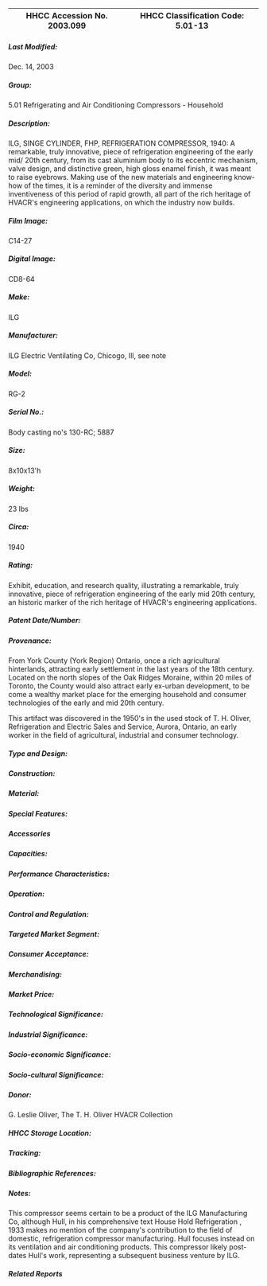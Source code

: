 | **HHCC Accession No. 2003.099** |**HHCC Classification Code:  5.01-13**|
| ----------- | ----------- |

##### Last Modified:
Dec. 14, 2003

##### Group:
5.01 Refrigerating and Air Conditioning Compressors - Household

##### Description:
ILG, SINGE CYLINDER, FHP,  REFRIGERATION COMPRESSOR, 1940: A remarkable, truly innovative, piece of refrigeration engineering of the early mid/ 20th century, from its cast aluminium body to its eccentric mechanism, valve design, and distinctive green, high gloss enamel finish, it was meant to raise eyebrows. Making use of the new materials and engineering know-how of the times, it is a reminder of the diversity and immense inventiveness of this period of rapid growth, all part of the rich heritage of  HVACR's engineering applications, on which the industry now builds.

##### Film Image:
C14-27

##### Digital Image:
CD8-64

##### Make:
ILG

##### Manufacturer:
ILG Electric Ventilating Co, Chicogo,  Ill, see note

##### Model:
RG-2

##### Serial No.:
Body casting no's 130-RC; 5887

##### Size:
8x10x13'h

##### Weight:
23 lbs

##### Circa:
1940

##### Rating:
Exhibit, education, and research quality, illustrating a  remarkable, truly innovative, piece of refrigeration engineering of the early mid 20th century, an historic marker of the rich heritage of  HVACR's engineering applications.

##### Patent Date/Number:


##### Provenance:
From York County (York Region) Ontario, once a rich agricultural hinterlands, attracting early settlement in the last years of the 18th century. Located on the north slopes of the Oak Ridges Moraine, within 20 miles of Toronto, the County would also attract early ex-urban development, to be come a wealthy market place for the emerging household and consumer technologies of the early and mid 20th century. 

This artifact was discovered in the 1950's in the used stock of T. H. Oliver, Refrigeration and Electric Sales and Service, Aurora, Ontario, an early worker in the field of agricultural, industrial and consumer technology.

##### Type and Design:


##### Construction:


##### Material:


##### Special Features:


##### Accessories


##### Capacities:


##### Performance Characteristics:


##### Operation:


##### Control and Regulation:


##### Targeted Market Segment:


##### Consumer Acceptance:


##### Merchandising:


##### Market Price:


##### Technological Significance:


##### Industrial Significance:


##### Socio-economic Significance:


##### Socio-cultural Significance:


##### Donor:
G. Leslie Oliver, The T. H. Oliver HVACR Collection

##### HHCC Storage Location:


##### Tracking:


##### Bibliographic References:


##### Notes:
This compressor seems certain to be a product of the ILG Manufacturing Co, although Hull, in his comprehensive text House Hold Refrigeration , 1933 makes no mention of the company's contribution to the field of domestic, refrigeration compressor  manufacturing. Hull focuses instead on its ventilation and air conditioning products. This compressor likely post-dates Hull's work, representing a subsequent business venture by ILG.

##### Related Reports


